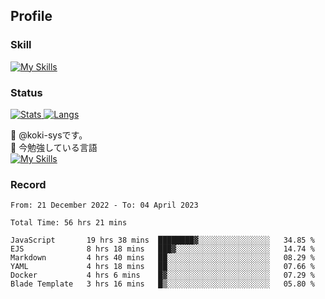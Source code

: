 ## Profile
### Skill
[![My Skills](https://skillicons.dev/icons?i=html,css,javascript,php,java,nodejs,react,bootstrap,docker,laravel,git,github,githubactions,materialui&theme=dark)](https://skillicons.dev)<br>
### Status
[![Stats](https://github-readme-stats.vercel.app/api?username=koki-sys&count_private=true&show_icons=true)
![Langs](https://github-readme-stats.vercel.app/api/top-langs/?username=koki-sys&layout=compact)](https://github.com/koki-sys)

👋 @koki-sysです。<br/>
🌱 今勉強している言語<br/>
[![My Skills](https://skillicons.dev/icons?i=typescript,react,golang&theme=dark)](https://skillicons.dev)


<!---
koki-sys/koki-sys is a ✨ special ✨ repository because its `README.md` (this file) appears on your GitHub profile.
You can click the Preview link to take a look at your changes.
--->

### Record
<!--START_SECTION:waka-->

```text
From: 21 December 2022 - To: 04 April 2023

Total Time: 56 hrs 21 mins

JavaScript       19 hrs 38 mins  ████████▓░░░░░░░░░░░░░░░░   34.85 %
EJS              8 hrs 18 mins   ███▓░░░░░░░░░░░░░░░░░░░░░   14.74 %
Markdown         4 hrs 40 mins   ██░░░░░░░░░░░░░░░░░░░░░░░   08.29 %
YAML             4 hrs 18 mins   ██░░░░░░░░░░░░░░░░░░░░░░░   07.66 %
Docker           4 hrs 6 mins    █▓░░░░░░░░░░░░░░░░░░░░░░░   07.29 %
Blade Template   3 hrs 16 mins   █▒░░░░░░░░░░░░░░░░░░░░░░░   05.80 %
```

<!--END_SECTION:waka-->

